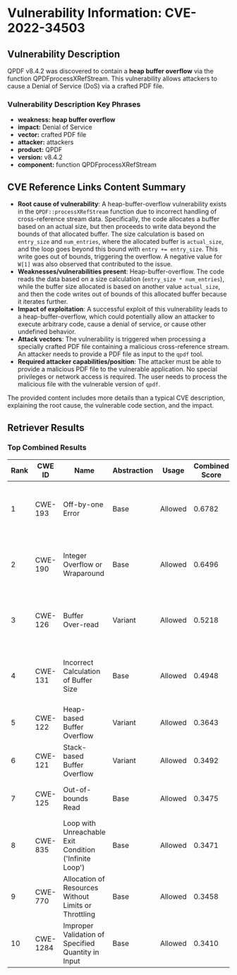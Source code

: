 # Vulnerability Information: CVE-2022-34503

## Vulnerability Description
QPDF v8.4.2 was discovered to contain a **heap buffer overflow** via the function QPDFprocessXRefStream. This vulnerability allows attackers to cause a Denial of Service (DoS) via a crafted PDF file.

### Vulnerability Description Key Phrases
- **weakness:** **heap buffer overflow**
- **impact:** Denial of Service
- **vector:** crafted PDF file
- **attacker:** attackers
- **product:** QPDF
- **version:** v8.4.2
- **component:** function QPDFprocessXRefStream

## CVE Reference Links Content Summary
- **Root cause of vulnerability**: A heap-buffer-overflow vulnerability exists in the `QPDF::processXRefStream` function due to incorrect handling of cross-reference stream data. Specifically, the code allocates a buffer based on an actual size, but then proceeds to write data beyond the bounds of that allocated buffer. The size calculation is based on `entry_size` and `num_entries`, where the allocated buffer is `actual_size`, and the loop goes beyond this bound with `entry += entry_size`. This write goes out of bounds, triggering the overflow. A negative value for `W[1]` was also observed that contributed to the issue.
- **Weaknesses/vulnerabilities present**: Heap-buffer-overflow. The code reads the data based on a size calculation (`entry_size * num_entries`), while the buffer size allocated is based on another value `actual_size`, and then the code writes out of bounds of this allocated buffer because it iterates further. 
- **Impact of exploitation**: A successful exploit of this vulnerability leads to a heap-buffer-overflow, which could potentially allow an attacker to execute arbitrary code, cause a denial of service, or cause other undefined behavior.
- **Attack vectors**: The vulnerability is triggered when processing a specially crafted PDF file containing a malicious cross-reference stream. An attacker needs to provide a PDF file as input to the `qpdf` tool.
- **Required attacker capabilities/position**: The attacker must be able to provide a malicious PDF file to the vulnerable application. No special privileges or network access is required. The user needs to process the malicious file with the vulnerable version of `qpdf`.

The provided content includes more details than a typical CVE description, explaining the root cause, the vulnerable code section, and the impact.

## Retriever Results

### Top Combined Results

| Rank | CWE ID | Name | Abstraction | Usage | Combined Score | Retrievers | Individual Scores |
|------|--------|------|-------------|-------|---------------|------------|-------------------|
| 1 | CWE-193 | Off-by-one Error | Base | Allowed | 0.6782 | dense, sparse, graph | dense: 0.492, sparse: 0.186, graph: 0.911 |
| 2 | CWE-190 | Integer Overflow or Wraparound | Base | Allowed | 0.6496 | dense, sparse, graph | dense: 0.522, sparse: 0.179, graph: 0.799 |
| 3 | CWE-126 | Buffer Over-read | Variant | Allowed | 0.5218 | dense, sparse, graph | dense: 0.528, sparse: 0.178, graph: 0.558 |
| 4 | CWE-131 | Incorrect Calculation of Buffer Size | Base | Allowed | 0.4948 | dense, sparse, graph | dense: 0.498, sparse: 0.155, graph: 0.440 |
| 5 | CWE-122 | Heap-based Buffer Overflow | Variant | Allowed | 0.3643 | dense, sparse | dense: 0.547, sparse: 0.211 |
| 6 | CWE-121 | Stack-based Buffer Overflow | Variant | Allowed | 0.3492 | dense, sparse | dense: 0.552, sparse: 0.179 |
| 7 | CWE-125 | Out-of-bounds Read | Base | Allowed | 0.3475 | dense, sparse | dense: 0.499, sparse: 0.171 |
| 8 | CWE-835 | Loop with Unreachable Exit Condition ('Infinite Loop') | Base | Allowed | 0.3471 | dense, sparse | dense: 0.518, sparse: 0.154 |
| 9 | CWE-770 | Allocation of Resources Without Limits or Throttling | Base | Allowed | 0.3458 | dense, sparse | dense: 0.515, sparse: 0.154 |
| 10 | CWE-1284 | Improper Validation of Specified Quantity in Input | Base | Allowed | 0.3410 | dense, sparse | dense: 0.488, sparse: 0.169 |

